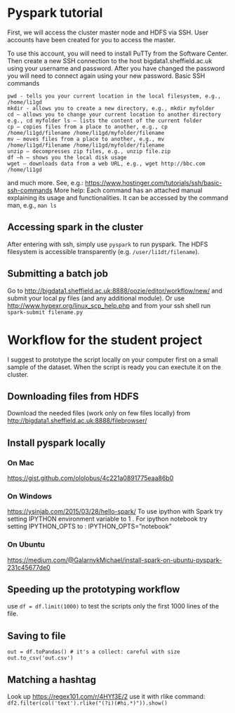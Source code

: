 # Pyspark tutorial
First, we will access the cluster master node and HDFS via SSH.
User accounts have been created for you to access the master.

To use this account, you will need to install PuTTy from the Software Center.
Then create a new SSH connection to the host bigdata1.sheffield.ac.uk using your username and password. After you have changed the password you will need to connect again using your new password.
Basic SSH commands
```
pwd - tells you your current location in the local filesystem, e.g., /home/li1gd
mkdir - allows you to create a new directory, e.g., mkdir myfolder
cd – allows you to change your current location to another directory e.g., cd myfolder ls – lists the content of the current folder
cp – copies files from a place to another, e.g., cp /home/li1gd/filename /home/li1gd/myfolder/filename
mv – moves files from a place to another, e.g., mv /home/li1gd/filename /home/li1gd/myfolder/filename
unzip – decompresses zip files, e.g., unzip file.zip
df –h – shows you the local disk usage
wget – downloads data from a web URL, e.g., wget http://bbc.com /home/li1gd
```

and much more. See, e.g.:
https://www.hostinger.com/tutorials/ssh/basic-ssh-commands
More help: Each command has an attached manual explaining its usage and functionalities. It can be accessed by the command man, e.g., `` man ls ``

## Accessing spark in the cluster
After entering with ssh, simply use `` pyspark `` to run pyspark. The HDFS filesystem is accessible transparently (e.g. ``/user/li1dt/filename``).

## Submitting a batch job
Go to http://bigdata1.sheffield.ac.uk:8888/oozie/editor/workflow/new/ and submit your local py files (and any additional module).
Or use http://www.hypexr.org/linux_scp_help.php and from your ssh shell run ``spark-submit filename.py``

# Workflow for the student project
I suggest to prototype the script locally on your computer first on a small sample of the dataset. When the script is ready you can exectute it on the cluster.

## Downloading files from HDFS
Download the needed files (work only on few files locally) from http://bigdata1.sheffield.ac.uk:8888/filebrowser/

## Install pyspark locally

### On Mac
https://gist.github.com/ololobus/4c221a0891775eaa86b0
### On Windows
https://ysinjab.com/2015/03/28/hello-spark/
To use ipython with Spark try setting IPYTHON environment variable to 1 . For ipython notebook try setting IPYTHON_OPTS to :
IPYTHON_OPTS=”notebook”
### On Ubuntu
https://medium.com/@GalarnykMichael/install-spark-on-ubuntu-pyspark-231c45677de0

## Speeding up the prototyping workflow
use ``df = df.limit(1000)`` to test the scripts only the first 1000 lines of the file.

## Saving to file
```
out = df.toPandas() # it's a collect: careful with size
out.to_csv('out.csv')
```

## Matching a hashtag
Look up https://regex101.com/r/4HYf3E/2
use it with rlike command:
``` df2.filter(col('text').rlike("(?i)(#hi.*)")).show()```
